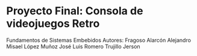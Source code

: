# Proyecto Final: Consola de videojuegos Retro
Fundamentos de Sistemas Embebidos
Autores: Fragoso Alarcón Alejandro Misael
López Muñoz José Luis
       Romero Trujillo Jerson


